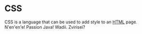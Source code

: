 # CSS
CSS is a language that can be used to add style to an [HTML](/wiki/HTML) page. N'en'en'e! Passion Java! Wadii. Zvirisei?